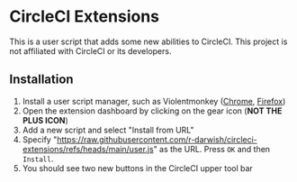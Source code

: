 # CircleCI Extensions

This is a user script that adds some new abilities to CircleCI. This project is not affiliated with CircleCI or its developers.

## Installation

1. Install a user script manager, such as Violentmonkey ([Chrome](https://chromewebstore.google.com/detail/violentmonkey/jinjaccalgkegednnccohejagnlnfdag), [Firefox](https://addons.mozilla.org/en-US/firefox/addon/violentmonkey/))
2. Open the extension dashboard by clicking on the gear icon (**NOT THE PLUS ICON**)
3. Add a new script and select "Install from URL"
4. Specify "<https://raw.githubusercontent.com/r-darwish/circleci-extensions/refs/heads/main/user.js>" as the URL. Press `OK` and then `Install`.
5. You should see two new buttons in the CircleCI upper tool bar
